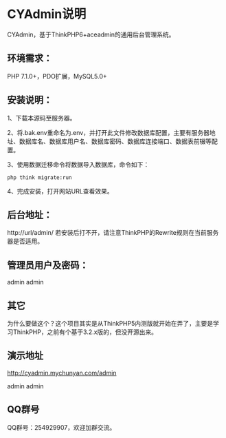 # CYAdmin说明

CYAdmin，基于ThinkPHP6+aceadmin的通用后台管理系统。

## 环境需求：

PHP 7.1.0+，PDO扩展，MySQL5.0+

## 安装说明：


1、下载本源码至服务器。

2、将.bak.env重命名为.env，并打开此文件修改数据库配置，主要有服务器地址、数据库名、数据库用户名、数据库密码、数据库连接端口、数据表前辍等配置。

3、使用数据迁移命令将数据导入数据库，命令如下：

```
php think migrate:run
```

4、完成安装，打开网站URL查看效果。


## 后台地址：

http://url/admin/
若安装后打不开，请注意ThinkPHP的Rewrite规则在当前服务器是否适用。

## 管理员用户及密码：

admin admin

## 其它

为什么要做这个？这个项目其实是从ThinkPHP5内测版就开始在弄了，主要是学习ThinkPHP，之前有个基于3.2.x版的，但没开源出来。

## 演示地址

http://cyadmin.mychunyan.com/admin

admin admin

## QQ群号
QQ群号：254929907，欢迎加群交流。